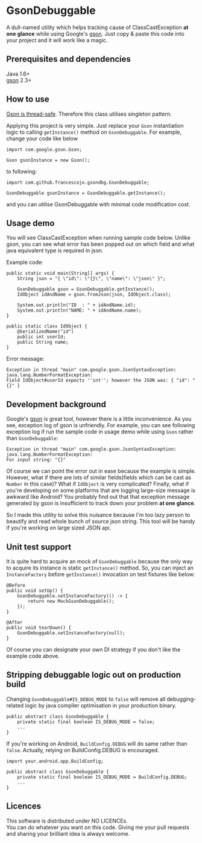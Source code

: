 # GsonDebuggable
A dull-named utility which helps tracking cause of ClassCastException **at one glance** while using Google's [gson](https://github.com/google/gson). Just copy & paste this code into your project and it will work like a magic.

## Prerequisites and dependencies
Java 1.6+  
[gson](https://github.com/google/gson) 2.3+

## How to use
[Gson is thread-safe](https://google.github.io/gson/apidocs/com/google/gson/Gson.html). Therefore this class utilises singleton pattern.

Applying this project is very simple. Just replace your `Gson` instantiation logic to calling `getInstance()` method on `GsonDebuggable`. For example, change your code like below

	import com.google.gson.Gson;

	Gson gsonInstance = new Gson();

to following:

	import com.github.francescojo.gsondbg.GsonDebuggable;

	GsonDebuggable gsonInstance = GsonDebuggable.getInstance();

and you can utilise GsonDebuggable with minimal code modification cost.

## Usage demo
You will see ClassCastException when running sample code below. Unlike gson, you can see what error has been popped out on which field and what java equivalent type is required in json.

Example code:

	public static void main(String[] args) {
		String json = "{ \"id\": \"{}\", \"name\": \"json\" }";
	
		GsonDebuggable gson = GsonDebuggable.getInstance();
		IdObject idAndName = gson.fromJson(json, IdObject.class);
	
		System.out.println("ID  : " + idAndName.id);
		System.out.println("NAME: " + idAndName.name);
	}

	public static class IdObject {
		@SerializedName("id")
		public int userId;
		public String name;
	}
	
Error message:

	Exception in thread "main" com.google.gson.JsonSyntaxException:
	java.lang.NumberFormatException: 
	Field IdObject#userId expects ''int''; however the JSON was: { "id": "{}" }

## Development background
Google's [gson](https://github.com/google/gson) is great tool, however there is a little inconvenience. As you see, exception log of gson is unfriendly. For example, you can see following exception log if run the sample code in usage demo while using `Gson` rather than `GsonDebuggable`:

	Exception in thread "main" com.google.gson.JsonSyntaxException: 
	java.lang.NumberFormatException:
	For input string: "{}"

Of course we can point the error out in ease because the example is simple. However, what if there are lots of similar fields(fields which can be cast as `Number` in this case)? What if `IdObject` is very complicated? Finally, what if you're developing on some platforms that are logging large-size message is awkward like Android? You probably find out that that exception message generated by gson is insufficient to track down your problem **at one glance**.

So I made this utility to solve this nuisance because I'm too lazy person to beautify and read whole bunch of source json string. This tool will be handy if you're working on large sized JSON api.

## Unit test support
It is quite hard to acquire an mock of `GsonDebuggable` because the only way to acquire its instance is static `getInstance()` method. So, you can inject an `InstanceFactory` before `getInstance()` invocation on test fixtures like below:

	@Before
	public void setUp() {
		GsonDebuggable.setInstanceFactory(() -> {
			return new MockGsonDebuggable();
		});
	}

	@After
	public void tearDown() {
		GsonDebuggable.setInstanceFactory(null);
	}

Of course you can designate your own DI strategy if you don't like the example code above.

## Stripping debuggable logic out on production build
Changing `GsonDebuggable#IS_DEBUG_MODE` to `false` will remove all debugging-related logic by java compiler optimisation in your production binary.

	public abstract class GsonDebuggable {
		private static final boolean IS_DEBUG_MODE = false;
		...
	}
	
If you're working on Android, `BuildConfig.DEBUG` will do same rather than `false`. Actually, relying on BuildConfig.DEBUG is encouraged.

	import your.android.app.BuildConfig;

	public abstract class GsonDebuggable {
		private static final boolean IS_DEBUG_MODE = BuildConfig.DEBUG;
		...
	}

## Licences
This software is distributed under NO LICENCEs.  
You can do whatever you want on this code. Giving me your pull requests and sharing your brilliant idea is always welcome.